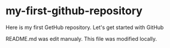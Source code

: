 # my-first-github-repository
Here is my first GetHub repository. Let's get started with GitHub

README.md was edit manualy. This file was modified locally.
